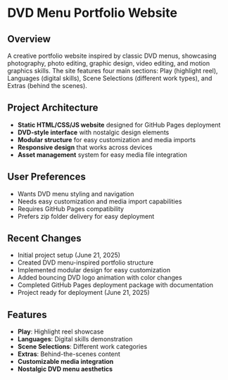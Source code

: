 # DVD Menu Portfolio Website

## Overview
A creative portfolio website inspired by classic DVD menus, showcasing photography, photo editing, graphic design, video editing, and motion graphics skills. The site features four main sections: Play (highlight reel), Languages (digital skills), Scene Selections (different work types), and Extras (behind the scenes).

## Project Architecture
- **Static HTML/CSS/JS website** designed for GitHub Pages deployment
- **DVD-style interface** with nostalgic design elements
- **Modular structure** for easy customization and media imports
- **Responsive design** that works across devices
- **Asset management** system for easy media file integration

## User Preferences
- Wants DVD menu styling and navigation
- Needs easy customization and media import capabilities
- Requires GitHub Pages compatibility
- Prefers zip folder delivery for easy deployment

## Recent Changes
- Initial project setup (June 21, 2025)
- Created DVD menu-inspired portfolio structure
- Implemented modular design for easy customization
- Added bouncing DVD logo animation with color changes
- Completed GitHub Pages deployment package with documentation
- Project ready for deployment (June 21, 2025)

## Features
- **Play**: Highlight reel showcase
- **Languages**: Digital skills demonstration
- **Scene Selections**: Different work categories
- **Extras**: Behind-the-scenes content
- **Customizable media integration**
- **Nostalgic DVD menu aesthetics**